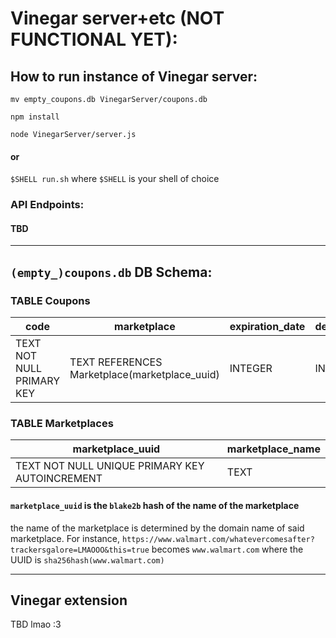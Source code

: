 # Vinegar server+etc (NOT FUNCTIONAL YET):

## How to run instance of Vinegar server:

`mv empty_coupons.db VinegarServer/coupons.db`

`npm install`

`node VinegarServer/server.js`

#### or

`$SHELL run.sh` where `$SHELL` is your shell of choice

### API Endpoints:

#### TBD

---

## `(empty_)coupons.db` DB Schema:

### TABLE Coupons

code | marketplace | expiration_date | deletion_date | likes | dislikes
---- | ----------- | --------------- | ------------- | ----- | --------
TEXT NOT NULL PRIMARY KEY | TEXT REFERENCES Marketplace(marketplace_uuid) | INTEGER | INTEGER | INTEGER | INTEGER

### TABLE Marketplaces

marketplace_uuid | marketplace_name
-------------- | ----------------
TEXT NOT NULL UNIQUE PRIMARY KEY AUTOINCREMENT | TEXT

#### `marketplace_uuid` is the `blake2b` hash of the name of the marketplace
the name of the marketplace is determined by the domain name of said marketplace. For instance, `https://www.walmart.com/whatevercomesafter?trackersgalore=LMAOOO&this=true` becomes `www.walmart.com` where the UUID is `sha256hash(www.walmart.com)`

---

## Vinegar extension

TBD lmao :3